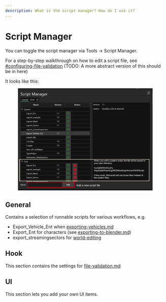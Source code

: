 ```yaml
---
description: What is the script manager? How do I use it?
---
```


# Script Manager

You can toggle the script manager via Tools -> Script Manager.&#x20;

For a step-by-step walkthrough on how to edit a script file, see [#configuring-file-validation](../file-validation.md#configuring-file-validation "mention") (TODO: A more abstract version of this should be in here)

It looks like this:

<figure><img src="../../.gitbook/assets/wolvenkit_script_manager.png" alt=""><figcaption></figcaption></figure>

## General

Contains a selection of runnable scripts for various workflows, e.g.

* Export\_Vehicle\_Ent when [exporting-vehicles.md](../../modding-community/exporting-to-blender/exporting-vehicles.md "mention")
* Export\_Ent for characters (see [exporting-to-blender.md](../../guides/modding-community/exporting-to-blender.md "mention"))
* export\_streamingsectors for [world-editing](../../guides/modding-community/world-editing/ "mention")

## Hook

This section contains the settings for [file-validation.md](../file-validation.md "mention")

## UI

This section lets you add your own UI items.
